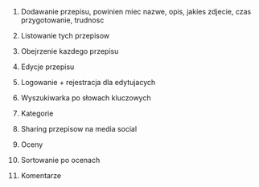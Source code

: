 1. Dodawanie przepisu, powinien miec nazwe, opis, jakies zdjecie, czas przygotowanie, trudnosc
2. Listowanie tych przepisow
3. Obejrzenie kazdego przepisu

4. Edycje przepisu
5. Logowanie + rejestracja  dla edytujacych
6. Wyszukiwarka po słowach kluczowych 
7. Kategorie
8. Sharing przepisow na media social
9. Oceny
10. Sortowanie po ocenach
11. Komentarze

